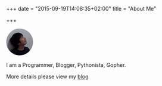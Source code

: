 +++
date = "2015-09-19T14:08:35+02:00"
title = "About Me"

+++

<img style="border-radius: 50%;width:72px;height:72px;margin:0 auto;" alt="coderzh" src="/img/coderzh.jpg"></img>

I am a Programmer, Blogger, Pythonista, Gopher.

More details please view my [blog](http://blog.coderzh.com/)

